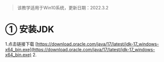 > 该教学适用于Win10系统，更新日期：2022.3.2
# ① 安装JDK
1.点击链接下载 [https://download.oracle.com/java/17/latest/jdk-17_windows-x64_bin.exe](https://download.oracle.com/java/17/latest/jdk-17_windows-x64_bin.exe)
2.
